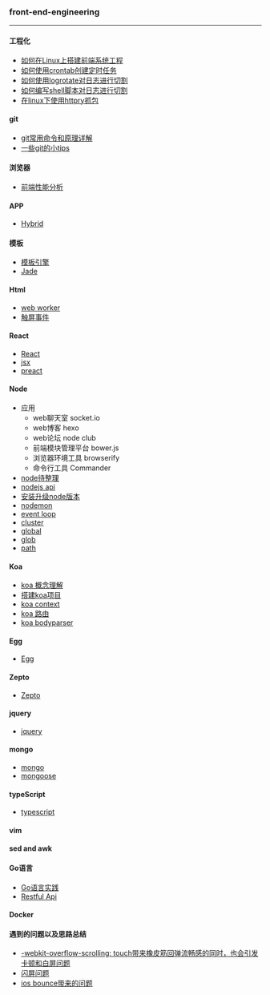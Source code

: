 ### front-end-engineering

---

#### 工程化
* [如何在Linux上搭建前端系统工程](https://github.com/baoendemao/front-end-engineering/tree/master/system-construction)
* [如何使用crontab创建定时任务](https://github.com/baoendemao/front-end-engineering/tree/master/crontab)
* [如何使用logrotate对日志进行切割](https://github.com/baoendemao/front-end-engineering/tree/master/logrotate-log)
* [如何编写shell脚本对日志进行切割](https://github.com/baoendemao/front-end-engineering/tree/master/shell-log)
* [在linux下使用httpry抓包](https://github.com/baoendemao/front-end-engineering/tree/master/httpry)

#### git
* [git常用命令和原理详解](https://github.com/baoendemao/front-end-engineering/tree/master/git)
* [一些git的小tips](https://github.com/baoendemao/front-end-engineering/tree/master/git/git-tips)

#### 浏览器
* [前端性能分析](https://github.com/baoendemao/front-end-engineering/tree/master/performance-analysis)

#### APP
* [Hybrid](https://github.com/baoendemao/front-end-engineering/tree/master/APP-related/hybrid)

#### 模板
* [模板引擎](https://github.com/baoendemao/front-end-engineering/tree/master/template/template-engine)
* [Jade](https://github.com/baoendemao/front-end-engineering/tree/master/template/jade)

#### Html
* [web worker](https://github.com/baoendemao/front-end-engineering/tree/master/html/web-worker)
* [触屏事件](https://github.com/baoendemao/front-end-engineering/tree/master/html/events)

#### React
* [React](https://github.com/baoendemao/front-end-engineering/tree/master/react)
* [jsx](https://github.com/baoendemao/front-end-engineering/tree/master/jsx)
* [preact](https://github.com/baoendemao/front-end-engineering/tree/master/preact)


#### Node
* 应用
  * web聊天室 socket.io
  * web博客 hexo
  * web论坛 node club
  * 前端模块管理平台  bower.js
  * 浏览器环境工具 browserify
  * 命令行工具 Commander
* [node待整理](https://github.com/baoendemao/front-end-engineering/tree/master/node/README.md)
* [nodejs api](https://github.com/baoendemao/front-end-engineering/tree/master/node/node-api)
* [安装升级node版本](https://github.com/baoendemao/front-end-engineering/tree/master/node/n-module)
* [nodemon](https://github.com/baoendemao/front-end-engineering/tree/master/node/nodemon)
* [event loop](https://github.com/baoendemao/front-end-engineering/tree/master/node/event-loop)
* [cluster](https://github.com/baoendemao/front-end-engineering/tree/master/node/cluster)
* [global](https://github.com/baoendemao/front-end-engineering/tree/master/node/global)
* [glob](https://github.com/baoendemao/front-end-engineering/tree/master/node/glob)
* [path](https://github.com/baoendemao/front-end-engineering/tree/master/node/path)


#### Koa
* [koa 概念理解](https://github.com/baoendemao/front-end-engineering/tree/master/node/koa/README.md)
* [搭建koa项目](https://github.com/baoendemao/front-end-engineering/tree/master/node/koa/koa-build)
* [koa context](https://github.com/baoendemao/front-end-engineering/tree/master/node/koa/koa-context)
* [koa 路由](https://github.com/baoendemao/front-end-engineering/tree/master/node/koa/koa-router)
* [koa bodyparser](https://github.com/baoendemao/front-end-engineering/tree/master/node/koa/koa-bodyparser)

#### Egg
* [Egg](https://github.com/baoendemao/front-end-engineering/tree/master/node/egg)


#### Zepto
* [Zepto](https://github.com/baoendemao/front-end-engineering/tree/master/zepto)

#### jquery
* [jquery](https://github.com/baoendemao/front-end-engineering/tree/master/jquery)

#### mongo
* [mongo](https://github.com/baoendemao/front-end-engineering/tree/master/mongo)
* [mongoose](https://github.com/baoendemao/front-end-engineering/tree/master/mongoose)


#### typeScript
* [typescript](https://github.com/baoendemao/front-end-engineering/tree/master/typescript)

#### vim

#### sed and awk

#### Go语言
* [Go语言实践](https://github.com/baoendemao/front-end-engineering/tree/master/go)
* [Restful Api](https://github.com/baoendemao/front-end-engineering/tree/master/restful-api)

#### Docker

#### 遇到的问题以及思路总结
* [-webkit-overflow-scrolling: touch带来橡皮筋回弹流畅感的同时，也会引发卡顿和白屏问题](https://github.com/baoendemao/front-end-engineering/tree/master/issues-solving/webkit-overflow-scrolling)
* [闪屏问题](https://github.com/baoendemao/front-end-engineering/tree/master/issues-solving/flash-screen)
* [ios bounce带来的问题](https://github.com/baoendemao/front-end-engineering/tree/master/issues-solving/iBounce)
